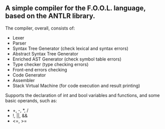 ## A simple compiler for the F.O.O.L. language, based on the ANTLR library.

The compiler, overall, consists of:
- Lexer
- Parser
- Syntax Tree Generator (check lexical and syntax errors)
- Abstract Syntax Tree Generator
- Enriched AST Generator (check symbol table errors)
- Type checker (type checking errors)
- Front-end errors checking
- Code Generator
- Assembler
- Stack Virtual Machine (for code execution and result printing)

Supports the declaration of int and bool variables and functions, and some basic operands, such as:
- +, -, *, /
- !, ||, &&
- <=, >=
